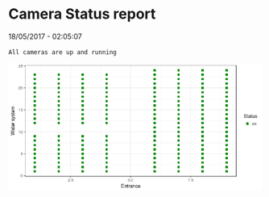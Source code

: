 Camera Status report
================
18/05/2017 - 02:05:07

    All cameras are up and running

![](camreport_files/figure-markdown_github/unnamed-chunk-2-1.png)
